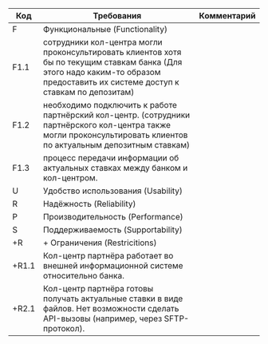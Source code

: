 | Код | Требования                         | Комментарий  |
|-----|------------------------------------|--------------|
| F   | Функциональные (Functionality)     |              |
| F1.1  | сотрудники кол-центра могли проконсультировать клиентов хотя бы по текущим ставкам банка (Для этого надо каким-то образом предоставить их системе доступ к ставкам по депозитам) |              |
| F1.2  | необходимо подключить к работе партнёрский кол-центр. (сотрудники партнёрского кол-центра также могли проконсультировать клиентов по актуальным депозитным ставкам)     |              |
| F1.3  | процесс передачи информации об актуальных ставках между банком и кол-центром.    |              |
| U   | Удобство использования (Usability) |              |
| R   | Надёжность (Reliability)           |              |
| P   | Производительность (Performance)   |              |
| S   | Поддерживаемость (Supportability)  |              |
| +R  | + Ограничения (Restricitions)      |              |
| +R1.1 | Кол-центр партнёра работает во внешней информационной системе относительно банка.   |              |
| +R2.1 | Кол-центр партнёра готовы получать актуальные ставки в виде файлов. Нет возможности сделать API-вызовы (например, через SFTP-протокол).  |              |
